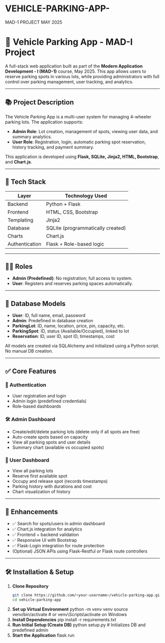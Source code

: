 # VEHICLE-PARKING-APP-
MAD-1 PROJECT MAY 2025
# 🚗 Vehicle Parking App - MAD-I Project

A full-stack web application built as part of the **Modern Application Development - I (MAD-1)** course, May 2025. This app allows users to reserve parking spots in various lots, while providing administrators with full control over parking management, user tracking, and analytics.

---

## 📚 Project Description

The Vehicle Parking App is a multi-user system for managing 4-wheeler parking lots. The application supports:

- **Admin Role**: Lot creation, management of spots, viewing user data, and summary analytics.
- **User Role**: Registration, login, automatic parking spot reservation, history tracking, and payment summary.

This application is developed using **Flask, SQLite, Jinja2, HTML, Bootstrap**, and **Chart.js**.

---

## 🔧 Tech Stack

| Layer         | Technology Used        |
|--------------|------------------------|
| Backend       | Python + Flask         |
| Frontend      | HTML, CSS, Bootstrap   |
| Templating    | Jinja2                 |
| Database      | SQLite (programmatically created) |
| Charts        | Chart.js               |
| Authentication| Flask + Role-based logic |

---

## 🧑‍💻 Roles

- **Admin (Predefined)**: No registration; full access to system.
- **User**: Registers and reserves parking spaces automatically.

---

## 🧱 Database Models

- **User**: ID, full name, email, password
- **Admin**: Predefined in database creation
- **ParkingLot**: ID, name, location, price, pin, capacity, etc.
- **ParkingSpot**: ID, status (Available/Occupied), linked to lot
- **Reservation**: ID, user ID, spot ID, timestamps, cost

All models are created via SQLAlchemy and initialized using a Python script. No manual DB creation.

---

## ✅ Core Features

### 🔐 Authentication
- User registration and login
- Admin login (predefined credentials)
- Role-based dashboards

### 🛠️ Admin Dashboard
- Create/edit/delete parking lots (delete only if all spots are free)
- Auto-create spots based on capacity
- View all parking spots and user details
- Summary chart (available vs occupied spots)

### 🚙 User Dashboard
- View all parking lots
- Reserve first available spot
- Occupy and release spot (records timestamps)
- Parking history with durations and cost
- Chart visualization of history

---

## 🌟 Enhancements

- ✅ Search for spots/users in admin dashboard
- ✅ Chart.js integration for analytics
- ✅ Frontend + backend validation
- ✅ Responsive UI with Bootstrap
- ✅ Flask-Login integration for route protection
- (Optional) JSON APIs using Flask-Restful or Flask route controllers

---

## 🛠️ Installation & Setup

1. **Clone Repository**
   ```bash
   git clone https://github.com/<your-username>/vehicle-parking-app.git
   cd vehicle-parking-app
2. **Set up Virtual Environment**
  python -m venv venv
  source venv/bin/activate  # or venv\Scripts\activate on Windows
3. **Install Dependencies**
   pip install -r requirements.txt
4. **Run Initial Setup (Create DB)**
   python setup.py  # Initializes DB and predefined admin
5. **Start the Application**
   flask run

